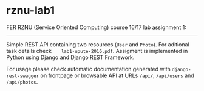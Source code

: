 # rznu-lab1
FER RZNU (Service Oriented Computing) course 16/17 lab assignment 1:

---
Simple REST API containing two resources (`User` and `Photo`). For aditional task details check `   lab1-upute-2016.pdf`. Assigment is implemented in Python using Django and Django REST Framework.


For usage please check automatic documentation generated with `django-rest-swagger` on frontpage or browsable API at URLs `/api/`, `/api/users` and `/api/photos`.


